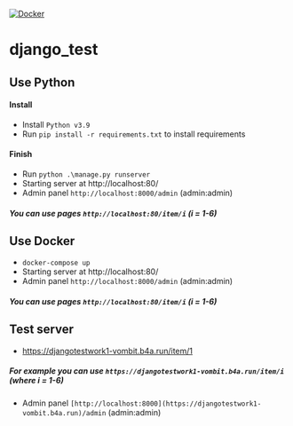 [![Docker](https://github.com/Vombit/Device_Moving_View/actions/workflows/docker-image.yml/badge.svg)](https://github.com/Vombit/Device_Moving_View/actions/workflows/docker-image.yml)
# django_test 


## Use Python
#### Install
* Install `Python v3.9`
* Run `pip install -r requirements.txt` to install requirements

#### Finish
* Run `python .\manage.py runserver`
* Starting server at http://localhost:80/
* Admin panel `http://localhost:8000/admin` (admin:admin)
##### You can use pages `http://localhost:80/item/i` (i = 1-6)



## Use Docker
* `docker-compose up`
* Starting server at http://localhost:80/
* Admin panel `http://localhost:8000/admin` (admin:admin)
##### You can use pages `http://localhost:80/item/i` (i = 1-6)



## Test server
* https://djangotestwork1-vombit.b4a.run/item/1
##### For example you can use `https://djangotestwork1-vombit.b4a.run/item/i` (where i = 1-6)
* Admin panel `[http://localhost:8000](https://djangotestwork1-vombit.b4a.run)/admin` (admin:admin)
